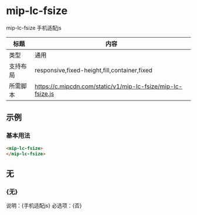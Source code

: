 # mip-lc-fsize

mip-lc-fsize 手机适配js

标题|内容
----|----
类型|通用
支持布局|responsive,fixed-height,fill,container,fixed
所需脚本|https://c.mipcdn.com/static/v1/mip-lc-fsize/mip-lc-fsize.js

## 示例

### 基本用法
```html
<mip-lc-fsize>
</mip-lc-fsize>
```

## 无

### {无}

说明：{手机适配js}
必选项：{否}
